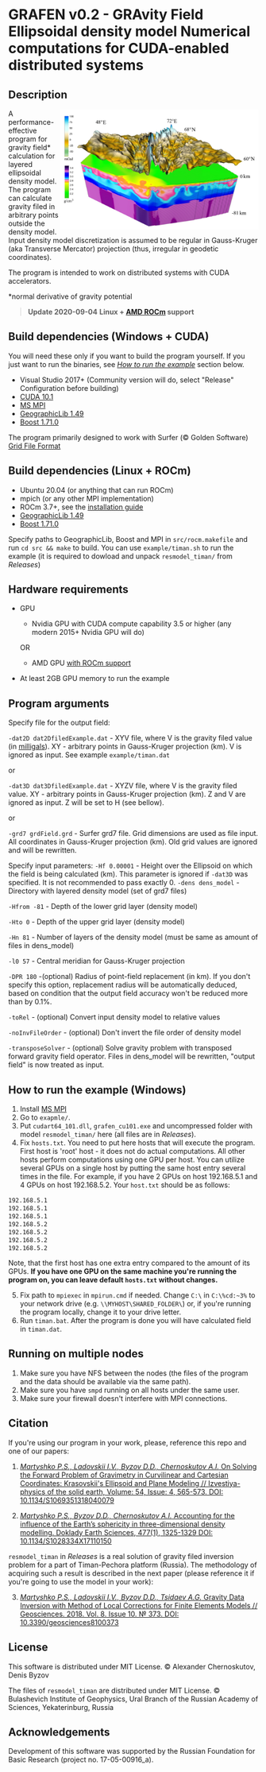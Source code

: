 # GRAFEN v0.2 - GRAvity Field Ellipsoidal density model Numerical computations for CUDA-enabled distributed systems

## Description

<img width=400 align="right" src="./GRAFEN.jpg" /> A performance-effective program for gravity field* calculation for layered ellipsoidal density model. The program can calculate gravity filed in arbitrary points outside the density model. Input density model discretization is assumed to be regular in Gauss-Kruger (aka Transverse Mercator) projection (thus, irregular in geodetic coordinates).

The program is intended to work on distributed systems with CUDA accelerators.

*normal derivative of gravity potential


> **Update 2020-09-04**
> **Linux + [AMD ROCm](https://rocmdocs.amd.com/en/latest/) support**

## Build dependencies (Windows + CUDA)
You will need these only if you want to build the program yourself. If you just want to run the binaries, see [*How to run the example*](#how-to-run-the-example) section below.

- Visual Studio 2017+ (Community version will do, select "Release" Configuration before building)
- [CUDA 10.1](https://developer.nvidia.com/cuda-downloads)
- [MS MPI](https://github.com/Microsoft/Microsoft-MPI)
- [GeographicLib 1.49](https://sourceforge.net/projects/geographiclib/)
- [Boost 1.71.0](https://www.boost.org/users/history/version_1_71_0.html)

The program primarily designed to work with Surfer (© Golden Software) [Grid File Format](http://voxlerhelp.goldensoftware.com/voxler.htm#t=File_Formats%2FSurfer_7_Grid_File_Format.htm)

## Build dependencies (Linux + ROCm)

- Ubuntu 20.04 (or anything that can run ROCm)
- mpich (or any other MPI implementation)
- ROCm 3.7+, see the [installation guide](https://rocmdocs.amd.com/en/latest/Installation_Guide/Installation-Guide.html)
- [GeographicLib 1.49](https://sourceforge.net/projects/geographiclib/)
- [Boost 1.71.0](https://www.boost.org/users/history/version_1_71_0.html)

Specify paths to GeographicLib, Boost and MPI in `src/rocm.makefile` and run `cd src && make` to build. You can use `example/timan.sh` to run the example (it is required to dowload and unpack `resmodel_timan/` from *Releases*)

## Hardware requirements

- GPU
  - Nvidia GPU with CUDA compute capability 3.5 or higher (any modern 2015+ Nvidia GPU will do)
  
  OR
  - AMD GPU [with ROCm support](https://github.com/RadeonOpenCompute/ROCm#Hardware-and-Software-Support)
- At least 2GB GPU memory to run the example

## Program arguments
Specify file for the output field:

`-dat2D dat2DfiledExample.dat`		- XYV file, where V is the gravity filed value (in [milligals](https://en.wikipedia.org/wiki/Gal_(unit))). XY - arbitrary points in Gauss-Kruger projection (km). V is ignored as input. See example `example/timan.dat`

or

`-dat3D dat3DfiledExample.dat`		- XYZV file, where V is the gravity filed value. XY - arbitrary points in Gauss-Kruger projection (km). Z and V are ignored as input. Z will be set to H (see bellow).

or

`-grd7 grdField.grd`			- Surfer grd7 file. Grid dimensions are used as file input. All coordinates in Gauss-Kruger projection (km). Old grid values are ignored and will be rewritten.

Specify input parameters:
`-Hf 0.00001`						- Height over the Ellipsoid on which the field is being calculated (km). This parameter is ignored if `-dat3D` was specified. It is not recommended to pass exactly 0.
`-dens dens_model`			- Directory with layered density model (set of grd7 files)

`-Hfrom -81` 				- Depth of the lower grid layer (density model)

`-Hto 0` 					- Depth of the upper grid layer (density model)

`-Hn 81` 					- Number of layers of the density model (must be same as amount of files in dens_model)

`-l0 57` 					- Central meridian for Gauss-Kruger projection

`-DPR 180` 				-(optional) Radius of point-field replacement (in km). If you don't specify this option, replacement radius will be automatically deduced, based on condition that the output field accuracy won't be reduced more than by 0.1%.

`-toRel`					- (optional) Convert input density model to relative values

`-noInvFileOrder`			- (optional) Don't invert the file order of density model

`-transposeSolver`		- (optional) Solve gravity problem with transposed forward gravity field operator. Files in dens_model will be rewritten, "output field" is now treated as input.


## How to run the example (Windows)

1. Install [MS MPI](https://www.microsoft.com/en-us/download/details.aspx?id=57467)
2. Go to `exapmle/`.
3. Put `cudart64_101.dll`, `grafen_cu101.exe` and uncompressed folder with model `resmodel_timan/` here (all files are in *Releases*).
4. Fix `hosts.txt`. You need to put here hosts that will execute the program. First host is 'root' host - it does not do actual computations. All other hosts perform computations using one GPU per host. You can utilize several GPUs on a single host by putting the same host entry several times in the file.
For example, if you have 2 GPUs on host 192.168.5.1 and 4 GPUs on host 192.168.5.2. Your `host.txt` should be as follows:
```
192.168.5.1
192.168.5.1
192.168.5.1
192.168.5.2
192.168.5.2
192.168.5.2
192.168.5.2
```
Note, that the first host has one extra entry compared to the amount of its GPUs.
**If you have one GPU on the same machine you're running the program on, you can leave default `hosts.txt` without changes.**

5. Fix path to `mpiexec` in `mpirun.cmd` if needed. Change `C:\` in `C:\%cd:~3%` to your network drive (e.g. `\\MYHOST\SHARED_FOLDER\`) or, if you're running the program locally, change it to your drive letter.
6. Run `timan.bat`. After the program is done you will have calculated field in `timan.dat`.

## Running on multiple nodes

1. Make sure you have NFS between the nodes (the files of the program and the data should be available via the same path).
2. Make sure you have  `smpd` running on all hosts under the same user.
3. Make sure your firewall doesn't interfere with MPI connections. 

## Citation

If you're using our program in your work, please, reference this repo and one of our papers:

1. [*Martyshko P.S., Ladovskii I.V., Byzov D.D., Chernoskutov A.I.* On Solving the Forward Problem of Gravimetry in Curvilinear and Cartesian Coordinates: Krasovskii's Ellipsoid and Plane Modeling // Izvestiya-physics of the solid earth, Volume: 54, Issue: 4, 565-573. DOI: 10.1134/S1069351318040079](https://link.springer.com/article/10.1134/S1069351318040079)

2. [*Martyshko P.S., Byzov D.D., Chernoskutov A.I.* Accounting for the influence of the Earth’s sphericity in three-dimensional density modelling. Doklady Earth Sciences, 477(1), 1325-1329 DOI: 10.1134/S1028334X17110150](http://link.springer.com/article/10.1134/S1028334X17110150)

`resmodel_timan` in *Releases* is a real solution of gravity filed inversion problem for a part of Timan-Pechora platform (Russia). The methodology of acquiring such a result is described in the next paper (please reference it if you're going to use the model in your work):

3. [*Martyshko P.S., Ladovskii I.V., Byzov D.D., Tsidaev A.G.* Gravity Data Inversion with Method of Local Corrections for Finite Elements Models // Geosciences. 2018. Vol. 8. Issue 10. № 373. DOI: 10.3390/geosciences8100373](https://www.mdpi.com/2076-3263/8/10/373)

## License

This software is distributed under MIT License. © Alexander Chernoskutov, Denis Byzov

The files of `resmodel_timan`  are distributed under MIT License. © Bulashevich Institute of Geophysics, Ural Branch of the Russian Academy of Sciences, Yekaterinburg, Russia

## Acknowledgements

Development of this software was supported by the Russian Foundation for Basic Research (project no. 17-05-00916_a). 

